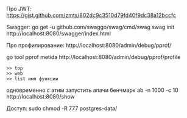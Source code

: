 Про JWT:
https://gist.github.com/zmts/802dc9c3510d79fd40f9dc38a12bccfc

Swagger:
go get -u github.com/swaggo/swag/cmd/swag
swag init
http://localhost:8080/swagger/index.html

Про профилирование:
http://localhost:8080/admin/debug/pprof/

go tool pprof metida http://localhost:8080/admin/debug/pprof/profile
```
>> top
>> web
>> list имя функции
```


одновременно с этим запустить апачи бенчмарк
ab -n 1000 -c 10 http://localhost:8080/show

Доступ:
sudo chmod -R 777 postgres-data/